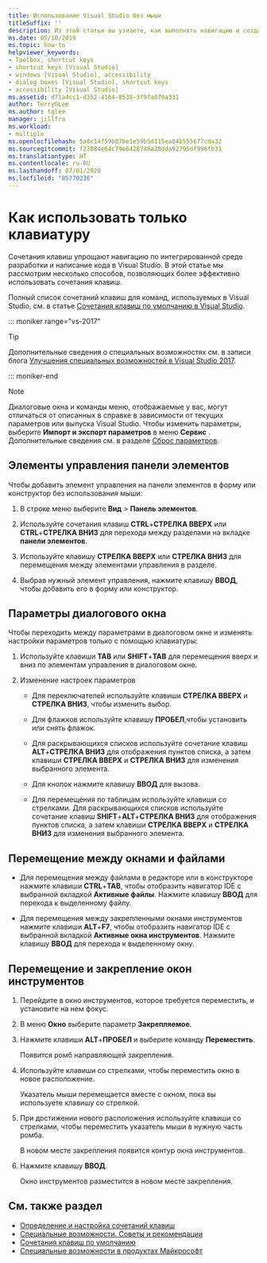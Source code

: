 ```yaml
---
title: Использование Visual Studio без мыши
titleSuffix: ''
description: Из этой статьи вы узнаете, как выполнять навигацию и создавать код в интегрированной среде разработки Visual Studio с использованием только клавиатуры.
ms.date: 05/10/2019
ms.topic: how-to
helpviewer_keywords:
- Toolbox, shortcut keys
- shortcut keys [Visual Studio]
- windows [Visual Studio], accessibility
- dialog boxes [Visual Studio], shortcut keys
- accessibility [Visual Studio]
ms.assetid: d71a4cc1-d352-4164-8538-3f9fa070a331
author: TerryGLee
ms.author: tglee
manager: jillfra
ms.workload:
- multiple
ms.openlocfilehash: 5a8c14f59b87be1e59b5d115ea84b555677cda32
ms.sourcegitcommit: f27084e64c79e6428746a20dda92795df996fb31
ms.translationtype: HT
ms.contentlocale: ru-RU
ms.lasthandoff: 07/01/2020
ms.locfileid: "85770236"
---
```

# <a name="how-to-use-the-keyboard-exclusively"></a>Как использовать только клавиатуру

Сочетания клавиш упрощают навигацию по интегрированной среде разработки и написание кода в Visual Studio. В этой статье мы рассмотрим несколько способов, позволяющих более эффективно использовать сочетания клавиш.

Полный список сочетаний клавиш для команд, используемых в Visual Studio, см. в статье [Сочетания клавиш по умолчанию в Visual Studio](../../ide/default-keyboard-shortcuts-in-visual-studio.md).

::: moniker range="vs-2017"

> [!TIP]
> Дополнительные сведения о специальных возможностях см. в записи блога [Улучшения специальных возможностей в Visual Studio 2017](https://devblogs.microsoft.com/visualstudio/accessibility-improvements-in-visual-studio-2017-version-15-3/).

::: moniker-end

> [!NOTE]
> Диалоговые окна и команды меню, отображаемые у вас, могут отличаться от описанных в справке в зависимости от текущих параметров или выпуска Visual Studio. Чтобы изменить параметры, выберите **Импорт и экспорт параметров** в меню **Сервис** . Дополнительные сведения см. в разделе [Сброс параметров](../environment-settings.md#reset-settings).

## <a name="toolbox-controls"></a>Элементы управления панели элементов

Чтобы добавить элемент управления на панели элементов в форму или конструктор без использования мыши:

1. В строке меню выберите **Вид** > **Панель элементов**.

2. Используйте сочетания клавиш **CTRL**+**СТРЕЛКА ВВЕРХ** или **CTRL**+**СТРЕЛКА ВНИЗ** для перехода между разделами на вкладке **панели элементов**.

3. Используйте клавишу **СТРЕЛКА ВВЕРХ** или **СТРЕЛКА ВНИЗ** для перемещения между элементами управления в разделе.

4. Выбрав нужный элемент управления, нажмите клавишу **ВВОД**, чтобы добавить его в форму или конструктор.

## <a name="dialog-box-options"></a>Параметры диалогового окна

Чтобы переходить между параметрами в диалоговом окне и изменять настройки параметров только с помощью клавиатуры:

1. Используйте клавиши **TAB** или **SHIFT**+**TAB** для перемещения вверх и вниз по элементам управления в диалоговом окне.

2. Изменение настроек параметров

   - Для переключателей используйте клавиши **СТРЕЛКА ВВЕРХ** и **СТРЕЛКА ВНИЗ**, чтобы изменить выбор.

   - Для флажков используйте клавишу **ПРОБЕЛ**,чтобы установить или снять флажок.

   - Для раскрывающихся списков используйте сочетание клавиш **ALT**+**СТРЕЛКА ВНИЗ** для отображения пунктов списка, а затем клавиши **СТРЕЛКА ВВЕРХ** и **СТРЕЛКА ВНИЗ** для изменения выбранного элемента.

   - Для кнопок нажмите клавишу **ВВОД** для вызова.

   - Для перемещения по таблицам используйте клавиши со стрелками. Для раскрывающихся списков используйте сочетание клавиш **SHIFT**+**ALT**+**СТРЕЛКА ВНИЗ** для отображения пунктов списка, а затем клавиши **СТРЕЛКА ВВЕРХ** и **СТРЕЛКА ВНИЗ** для изменения выбранного элемента.

## <a name="navigate-between-windows-and-files"></a>Перемещение между окнами и файлами

- Для перемещения между файлами в редакторе или в конструкторе нажмите клавиши **CTRL**+**TAB**, чтобы отобразить навигатор IDE с выбранной вкладкой **Активные файлы**. Нажмите клавишу **ВВОД** для перехода к выделенному файлу.

- Для перемещения между закрепленными окнами инструментов нажмите клавиши **ALT**+**F7**, чтобы отобразить навигатор IDE с выбранной вкладкой **Активные окна инструментов**. Нажмите клавишу **ВВОД** для перехода к выделенному окну.

## <a name="move-and-dock-tool-windows"></a>Перемещение и закрепление окон инструментов

1. Перейдите в окно инструментов, которое требуется переместить, и установите на нем фокус.

2. В меню **Окно** выберите параметр **Закрепляемое**.

3. Нажмите клавиши **ALT**+**ПРОБЕЛ** и выберите команду **Переместить**.

   Появится ромб направляющей закрепления.

4. Используйте клавиши со стрелками, чтобы переместить окно в новое расположение.

   Указатель мыши перемещается вместе с окном, пока вы используете клавишу со стрелкой.

5. При достижении нового расположения используйте клавиши со стрелками, чтобы переместить указатель мыши в нужную часть ромба.

   В новом месте закрепления появится контур окна инструментов.

6. Нажмите клавишу **ВВОД**.

   Окно инструментов разместится в новом месте закрепления.

## <a name="see-also"></a>См. также раздел

* [Определение и настройка сочетаний клавиш](../../ide/identifying-and-customizing-keyboard-shortcuts-in-visual-studio.md)
* [Специальные возможности. Советы и рекомендации](../../ide/reference/accessibility-tips-and-tricks.md)
* [Сочетания клавиш по умолчанию](../../ide/default-keyboard-shortcuts-in-visual-studio.md)
* [Специальные возможности в продуктах Майкрософт](https://www.microsoft.com/accessibility/)
